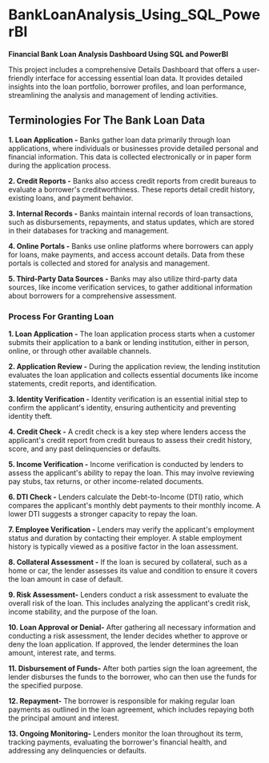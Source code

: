 # BankLoanAnalysis_Using_SQL_PowerBI
**Financial Bank Loan Analysis Dashboard Using SQL and PowerBI** 

This project includes a comprehensive Details Dashboard that offers a user-friendly interface for accessing essential loan data. It provides detailed insights into the loan portfolio, borrower profiles, and loan performance, streamlining the analysis and management of lending activities.


## Terminologies For The Bank Loan Data

**1. Loan Application -** Banks gather loan data primarily through loan applications, where individuals or businesses provide detailed personal and financial information. This data is collected electronically or in paper form during the application process.

**2. Credit Reports -** Banks also access credit reports from credit bureaus to evaluate a borrower's creditworthiness. These reports detail credit history, existing loans, and payment behavior.

**3. Internal Records -** Banks maintain internal records of loan transactions, such as disbursements, repayments, and status updates, which are stored in their databases for tracking and management.

**4. Online Portals -** Banks use online platforms where borrowers can apply for loans, make payments, and access account details. Data from these portals is collected and stored for analysis and management.

**5. Third-Party Data Sources -** Banks may also utilize third-party data sources, like income verification services, to gather additional information about borrowers for a comprehensive assessment.

### Process For Granting Loan

**1. Loan Application -** The loan application process starts when a customer submits their application to a bank or lending institution, either in person, online, or through other available channels. 

**2. Application Review -** During the application review, the lending institution evaluates the loan application and collects essential documents like income statements, credit reports, and identification.

**3. Identity Verification -** Identity verification is an essential initial step to confirm the applicant's identity, ensuring authenticity and preventing identity theft.

**4. Credit Check -** A credit check is a key step where lenders access the applicant's credit report from credit bureaus to assess their credit history, score, and any past delinquencies or defaults.

**5. Income Verification  -** Income verification is conducted by lenders to assess the applicant's ability to repay the loan. This may involve reviewing pay stubs, tax returns, or other income-related documents.

**6. DTI Check -** Lenders calculate the Debt-to-Income (DTI) ratio, which compares the applicant's monthly debt payments to their monthly income. A lower DTI suggests a stronger capacity to repay the loan.

**7. Employee Verification  -** Lenders may verify the applicant's employment status and duration by contacting their employer. A stable employment history is typically viewed as a positive factor in the loan assessment.

**8. Collateral Assessment -** If the loan is secured by collateral, such as a home or car, the lender assesses its value and condition to ensure it covers the loan amount in case of default.

**9. Risk Assessment-**
Lenders conduct a risk assessment to evaluate the overall risk of the loan. This includes analyzing the applicant's credit risk, income stability, and the purpose of the loan.

**10. Loan Approval or Denial-** After gathering all necessary information and conducting a risk assessment, the lender decides whether to approve or deny the loan application. If approved, the lender determines the loan amount, interest rate, and terms.

**11. Disbursement of Funds-**
After both parties sign the loan agreement, the lender disburses the funds to the borrower, who can then use the funds for the specified purpose.

**12. Repayment-**
The borrower is responsible for making regular loan payments as outlined in the loan agreement, which includes repaying both the principal amount and interest.

**13. Ongoing Monitoring-**
Lenders monitor the loan throughout its term, tracking payments, evaluating the borrower's financial health, and addressing any delinquencies or defaults.
